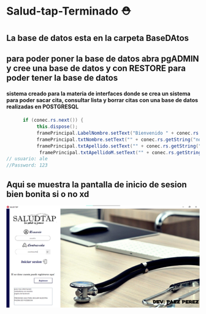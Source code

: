 # Salud-tap-Terminado ⛑

## La base de datos esta en la carpeta BaseDAtos 
## para poder poner la base de datos abra pgADMIN y cree una base de datos y con RESTORE para poder tener la base de datos

#### sistema creado para la materia de interfaces donde se crea un sistema para poder sacar cita, consultar lista y borrar citas con una base de datos realizadas en POSTGRESQL

```java
      if (conec.rs.next()) {
           this.dispose();
           framePrincipal.LabelNombre.setText("Bienvenido " + conec.rs.getString("nombre")+" "+conec.rs.getString("apellido_paterno"));
           framePrincipal.txtNombre.setText("" + conec.rs.getString("nombre"));
           framePrincipal.txtApellido.setText("" + conec.rs.getString("apellido_paterno"));
            framePrincipal.txtApellidoM.setText("" + conec.rs.getString("apellido_materno"));
// usuario: ale 
//Password: 123

   ```

   
   ## Aqui se muestra la pantalla de inicio de sesion bien bonita si o no xd
   
  ![por_si_acaso](pantalla_login.png)

